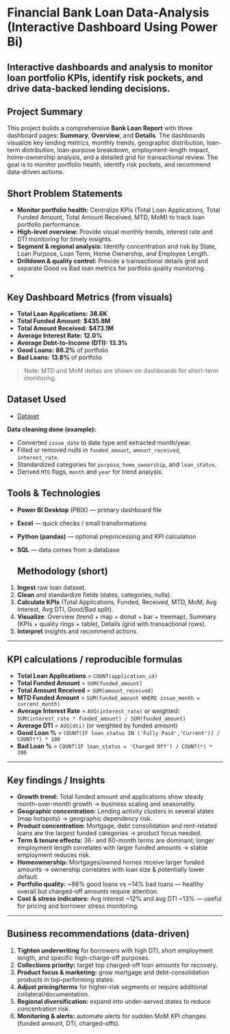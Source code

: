 # Financial Bank Loan Data-Analysis  (Interactive Dashboard Using Power Bi)

## Interactive dashboards and analysis to monitor loan portfolio KPIs, identify risk pockets, and drive data-backed lending decisions.

## Project Summary
This project builds a comprehensive **Bank Loan Report** with three dashboard pages: **Summary**, **Overview**, and **Details**. The dashboards visualize key lending metrics, monthly trends, geographic distribution, loan-term distribution, loan-purpose breakdown, employment-length impact, home-ownership analysis, and a detailed grid for transactional review. The goal is to monitor portfolio health, identify risk pockets, and recommend data-driven actions.

## Short Problem Statements
- **Monitor portfolio health:** Centralize KPIs (Total Loan Applications, Total Funded Amount, Total Amount Received, MTD, MoM) to track loan portfolio performance.  
- **High-level overview:** Provide visual monthly trends, interest rate and DTI monitoring for timely insights.  
- **Segment & regional analysis:** Identify concentration and risk by State, Loan Purpose, Loan Term, Home Ownership, and Employee Length.  
- **Drilldown & quality control:** Provide a transactional details grid and separate Good vs Bad loan metrics for portfolio quality monitoring.
- 
## Key Dashboard Metrics (from visuals)
- **Total Loan Applications:** **38.6K**  
- **Total Funded Amount:** **$435.8M**  
- **Total Amount Received:** **$473.1M**  
- **Average Interest Rate:** **12.0%**  
- **Average Debt-to-Income (DTI):** **13.3%**  
- **Good Loans:** **86.2%** of portfolio  
- **Bad Loans:** **13.8%** of portfolio

> Note: MTD and MoM deltas are shown on dashboards for short-term monitoring.
## Dataset Used
- <a href="https://github.com/mrsiddhu1916/Data-Analysis-Dashboard/blob/main/financial_loan_DataSet.csv" >Dataset</a>

**Data cleaning done (example):**  
- Converted `issue_date` to date type and extracted month/year.  
- Filled or removed nulls in `funded_amount`, `amount_received`, `interest_rate`.  
- Standardized categories for `purpose`, `home_ownership`, and `loan_status`.  
- Derived `MTD` flags, `month` and `year` for trend analysis.
## Tools & Technologies
- **Power BI Desktop** (PBIX) — primary dashboard file  
- **Excel** — quick checks / small transformations  
- **Python (pandas)** — optional preprocessing and KPI calculation  
- **SQL** —  data comes from a database

  ## Methodology (short)
1. **Ingest** raw loan dataset.  
2. **Clean** and standardize fields (dates, categories, nulls).  
3. **Calculate KPIs** (Total Applications, Funded, Received, MTD, MoM, Avg Interest, Avg DTI, Good/Bad split).  
4. **Visualize**: Overview (trend + map + donut + bar + treemap), Summary (KPIs + quality rings + table), Details (grid with transactional rows).  
5. **Interpret** insights and recommend actions.
---
   ## KPI calculations / reproducible formulas
- **Total Loan Applications** = `COUNT(application_id)`  
- **Total Funded Amount** = `SUM(funded_amount)`  
- **Total Amount Received** = `SUM(amount_received)`  
- **MTD Funded Amount** = `SUM(funded_amount WHERE issue_month = current_month)`  
- **Average Interest Rate** = `AVG(interest_rate)` or weighted: `SUM(interest_rate * funded_amount) / SUM(funded_amount)`  
- **Average DTI** = `AVG(dti)` (or weighted by funded amount)  
- **Good Loan %** = `COUNT(IF loan_status IN ('Fully Paid','Current')) / COUNT(*) * 100`  
- **Bad Loan %** = `COUNT(IF loan_status = 'Charged Off') / COUNT(*) * 100`

---
## Key findings / Insights 
- **Growth trend:** Total funded amount and applications show steady month-over-month growth → business scaling and seasonality.  
- **Geographic concentration:** Lending activity clusters in several states (map hotspots) → geographic dependency risk.  
- **Product concentration:** Mortgage, debt consolidation and rent-related loans are the largest funded categories → product focus needed.  
- **Term & tenure effects:** 36- and 60-month terms are dominant; longer employment length correlates with larger funded amounts → stable employment reduces risk.  
- **Homeownership:** Mortgages/owned homes receive larger funded amounts → ownership correlates with loan size & potentially lower default.  
- **Portfolio quality:** ~86% good loans vs ~14% bad loans — healthy overall but charged-off amounts require attention.  
- **Cost & stress indicators:** Avg interest ~12% and avg DTI ~13% — useful for pricing and borrower stress monitoring.

---

## Business recommendations (data-driven)
1. **Tighten underwriting** for borrowers with high DTI, short employment length, and specific high-charge-off purposes.  
2. **Collections priority:** target top charged-off loan amounts for recovery.  
3. **Product focus & marketing:** grow mortgage and debt-consolidation products in top-performing states.  
4. **Adjust pricing/terms** for higher-risk segments or require additional collateral/documentation.  
5. **Regional diversification:** expand into under-served states to reduce concentration risk.  
6. **Monitoring & alerts:** automate alerts for sudden MoM KPI changes (funded amount, DTI, charged-offs).






